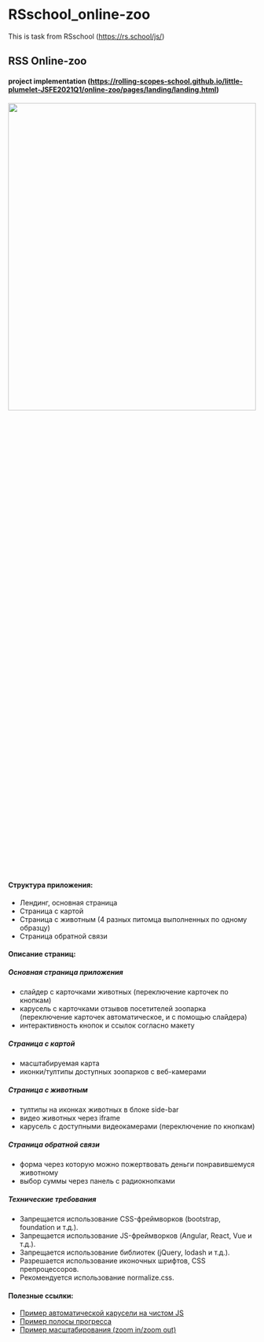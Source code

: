 # RSschool_online-zoo
This is task from RSschool (https://rs.school/js/)
## RSS Online-zoo
#### project implementation (https://rolling-scopes-school.github.io/little-plumelet-JSFE2021Q1/online-zoo/pages/landing/landing.html)
<img src="https://user-images.githubusercontent.com/70891441/113679404-652cea00-96c8-11eb-8634-e4a40cd4a262.png" width=100% height=40%>

#### Структура приложения:
- Лендинг, основная страница
- Страница с картой
- Страница с животным (4 разных питомца выполненных по одному образцу)
- Страница обратной связи

#### Описание страниц:

##### Основная страница приложения

  + слайдер с карточками животных (переключение карточек по кнопкам)
  + карусель с карточками отзывов посетителей зоопарка (переключение карточек автоматическое, и с помощью слайдера)
  + интерактивность кнопок и ссылок согласно макету

##### Cтраница с картой

  + масштабируемая карта 
  + иконки/тултипы доступных зоопарков с веб-камерами

##### Страница с животным

  + тултипы на иконках животных в блоке side-bar
  + видео животных через iframe
  + карусель с доступными видеокамерами (переключение по кнопкам)

##### Страница обратной связи

  + форма через которую можно пожертвовать деньги понравившемуся животному
  + выбор суммы через панель с радиокнопками

##### Технические требования

  +  Запрещается использование CSS-фреймворков (bootstrap, foundation и т.д.).
  + Запрещается использование JS-фреймворков (Angular, React, Vue и т.д.).
  + Запрещается использование библиотек (jQuery, lodash и т.д.).
  + Разрешается использование иконочных шрифтов, CSS препроцессоров.
  + Рекомендуется использование normalize.css. 

#### Полезные ссылки:

- [Пример автоматической карусели на чистом JS](https://betterprogramming.pub/make-a-slideshow-with-automatic-and-manual-controls-using-html-css-and-javascript-b7e9305168f9)
- [Пример полосы прогресса](https://codepen.io/juanbrujo/pen/uIqaw)
- [Пример масштабирования (zoom in/zoom out)](https://codepen.io/juanbrujo/pen/uIqaw)

